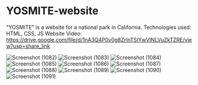 # YOSMITE-website
"YOSMITE" is a website for a national park in California.
Technologies used: HTML, CSS, JS
Website Video: https://drive.google.com/file/d/1nA3Q4P0v0g8ZrInTSjYwVINLVuZkTZRE/view?usp=share_link

![Screenshot (1082)](https://github.com/YOmnAA98/YOSMITE-website/assets/97298678/a26bab01-2bbd-4885-a580-a151c8899495)
![Screenshot (1083)](https://github.com/YOmnAA98/YOSMITE-website/assets/97298678/064d92bd-87d9-4640-b28c-282e0128e63f)
![Screenshot (1084)](https://github.com/YOmnAA98/YOSMITE-website/assets/97298678/b9527323-4583-40bc-8e3e-6107f67cc14e)
![Screenshot (1085)](https://github.com/YOmnAA98/YOSMITE-website/assets/97298678/8dc92105-cdc0-40c9-82ae-800e0ca20229)
![Screenshot (1086)](https://github.com/YOmnAA98/YOSMITE-website/assets/97298678/89a6bd98-87a9-4687-9663-a27eff6ddbe8)
![Screenshot (1087)](https://github.com/YOmnAA98/YOSMITE-website/assets/97298678/2e0e2c9e-7bde-4db8-a11d-b854849b9a02)
![Screenshot (1088)](https://github.com/YOmnAA98/YOSMITE-website/assets/97298678/3633ef48-9e9d-4007-8bbd-4c548a34a45c)
![Screenshot (1089)](https://github.com/YOmnAA98/YOSMITE-website/assets/97298678/b1e11129-ae18-4a54-b845-f449b1053929)
![Screenshot (1090)](https://github.com/YOmnAA98/YOSMITE-website/assets/97298678/b1d56132-ff70-4283-9bda-2b07e9c98c17)
![Screenshot (1091)](https://github.com/YOmnAA98/YOSMITE-website/assets/97298678/d5f30f81-e9e5-46bd-b735-aa006addfd15)
